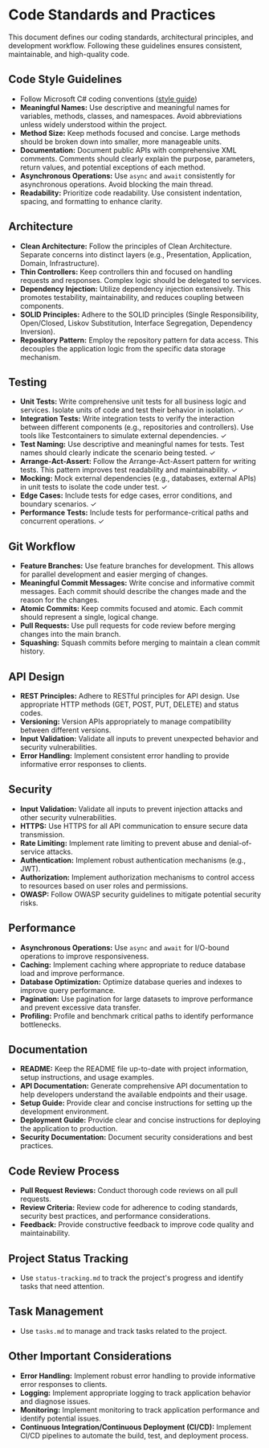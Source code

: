 # Code Standards and Practices

This document defines our coding standards, architectural principles, and development workflow. Following these guidelines ensures consistent, maintainable, and high-quality code.

## Code Style Guidelines

- Follow Microsoft C# coding conventions ([style guide](https://learn.microsoft.com/en-us/dotnet/csharp/fundamentals/coding-style/index))
- **Meaningful Names:** Use descriptive and meaningful names for variables, methods, classes, and namespaces.  Avoid abbreviations unless widely understood within the project.
- **Method Size:** Keep methods focused and concise.  Large methods should be broken down into smaller, more manageable units.
- **Documentation:** Document public APIs with comprehensive XML comments.  Comments should clearly explain the purpose, parameters, return values, and potential exceptions of each method.
- **Asynchronous Operations:** Use `async` and `await` consistently for asynchronous operations.  Avoid blocking the main thread.
- **Readability:** Prioritize code readability. Use consistent indentation, spacing, and formatting to enhance clarity.

## Architecture

- **Clean Architecture:** Follow the principles of Clean Architecture.  Separate concerns into distinct layers (e.g., Presentation, Application, Domain, Infrastructure).
- **Thin Controllers:** Keep controllers thin and focused on handling requests and responses.  Complex logic should be delegated to services.
- **Dependency Injection:** Utilize dependency injection extensively.  This promotes testability, maintainability, and reduces coupling between components.
- **SOLID Principles:** Adhere to the SOLID principles (Single Responsibility, Open/Closed, Liskov Substitution, Interface Segregation, Dependency Inversion).
- **Repository Pattern:** Employ the repository pattern for data access.  This decouples the application logic from the specific data storage mechanism.

## Testing

- **Unit Tests:** Write comprehensive unit tests for all business logic and services. Isolate units of code and test their behavior in isolation. ✓
- **Integration Tests:** Write integration tests to verify the interaction between different components (e.g., repositories and controllers). Use tools like Testcontainers to simulate external dependencies. ✓
- **Test Naming:** Use descriptive and meaningful names for tests. Test names should clearly indicate the scenario being tested. ✓
- **Arrange-Act-Assert:** Follow the Arrange-Act-Assert pattern for writing tests. This pattern improves test readability and maintainability. ✓
- **Mocking:** Mock external dependencies (e.g., databases, external APIs) in unit tests to isolate the code under test. ✓
- **Edge Cases:** Include tests for edge cases, error conditions, and boundary scenarios. ✓
- **Performance Tests:** Include tests for performance-critical paths and concurrent operations. ✓

## Git Workflow

- **Feature Branches:** Use feature branches for development.  This allows for parallel development and easier merging of changes.
- **Meaningful Commit Messages:** Write concise and informative commit messages.  Each commit should describe the changes made and the reason for the changes.
- **Atomic Commits:** Keep commits focused and atomic.  Each commit should represent a single, logical change.
- **Pull Requests:** Use pull requests for code review before merging changes into the main branch.
- **Squashing:** Squash commits before merging to maintain a clean commit history.

## API Design

- **REST Principles:** Adhere to RESTful principles for API design.  Use appropriate HTTP methods (GET, POST, PUT, DELETE) and status codes.
- **Versioning:** Version APIs appropriately to manage compatibility between different versions.
- **Input Validation:** Validate all inputs to prevent unexpected behavior and security vulnerabilities.
- **Error Handling:** Implement consistent error handling to provide informative error responses to clients.

## Security

- **Input Validation:** Validate all inputs to prevent injection attacks and other security vulnerabilities.
- **HTTPS:** Use HTTPS for all API communication to ensure secure data transmission.
- **Rate Limiting:** Implement rate limiting to prevent abuse and denial-of-service attacks.
- **Authentication:** Implement robust authentication mechanisms (e.g., JWT).
- **Authorization:** Implement authorization mechanisms to control access to resources based on user roles and permissions.
- **OWASP:** Follow OWASP security guidelines to mitigate potential security risks.

## Performance

- **Asynchronous Operations:** Use `async` and `await` for I/O-bound operations to improve responsiveness.
- **Caching:** Implement caching where appropriate to reduce database load and improve performance.
- **Database Optimization:** Optimize database queries and indexes to improve query performance.
- **Pagination:** Use pagination for large datasets to improve performance and prevent excessive data transfer.
- **Profiling:** Profile and benchmark critical paths to identify performance bottlenecks.

## Documentation

- **README:** Keep the README file up-to-date with project information, setup instructions, and usage examples.
- **API Documentation:** Generate comprehensive API documentation to help developers understand the available endpoints and their usage.
- **Setup Guide:** Provide clear and concise instructions for setting up the development environment.
- **Deployment Guide:** Provide clear and concise instructions for deploying the application to production.
- **Security Documentation:** Document security considerations and best practices.

## Code Review Process

- **Pull Request Reviews:** Conduct thorough code reviews on all pull requests.
- **Review Criteria:** Review code for adherence to coding standards, security best practices, and performance considerations.
- **Feedback:** Provide constructive feedback to improve code quality and maintainability.

## Project Status Tracking

- Use `status-tracking.md` to track the project's progress and identify tasks that need attention.

## Task Management

- Use `tasks.md` to manage and track tasks related to the project.

## Other Important Considerations

- **Error Handling:** Implement robust error handling to provide informative error responses to clients.
- **Logging:** Implement appropriate logging to track application behavior and diagnose issues.
- **Monitoring:** Implement monitoring to track application performance and identify potential issues.
- **Continuous Integration/Continuous Deployment (CI/CD):** Implement CI/CD pipelines to automate the build, test, and deployment process.


